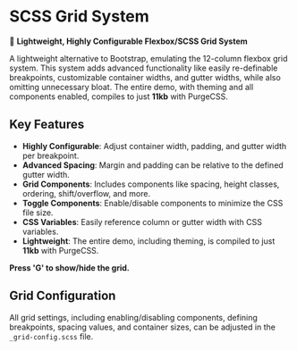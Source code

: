 # SCSS Grid System

🚀 **Lightweight, Highly Configurable Flexbox/SCSS Grid System**

A lightweight alternative to Bootstrap, emulating the 12-column flexbox grid system. This system adds advanced functionality like easily re-definable breakpoints, customizable container widths, and gutter widths, while also omitting unnecessary bloat. The entire demo, with theming and all components enabled, compiles to just **11kb** with PurgeCSS.

## Key Features

- **Highly Configurable**: Adjust container width, padding, and gutter width per breakpoint.
- **Advanced Spacing**: Margin and padding can be relative to the defined gutter width.
- **Grid Components**: Includes components like spacing, height classes, ordering, shift/overflow, and more.
- **Toggle Components**: Enable/disable components to minimize the CSS file size.
- **CSS Variables**: Easily reference column or gutter width with CSS variables.
- **Lightweight**: The entire demo, including theming, is compiled to just **11kb** with PurgeCSS.

**Press 'G' to show/hide the grid.**

## Grid Configuration

All grid settings, including enabling/disabling components, defining breakpoints, spacing values, and container sizes, can be adjusted in the `_grid-config.scss` file.
